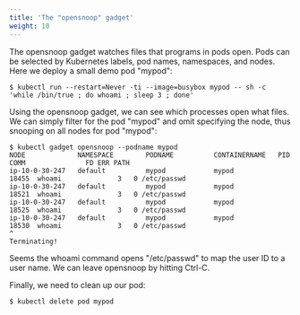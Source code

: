 ```yaml
---
title: 'The "opensnoop" gadget'
weight: 10
---
```


The opensnoop gadget watches files that programs in pods open.
Pods can be selected by Kubernetes labels, pod names, namespaces, and nodes.
Here we deploy a small demo pod "mypod":

```
$ kubectl run --restart=Never -ti --image=busybox mypod -- sh -c 'while /bin/true ; do whoami ; sleep 3 ; done'
```

Using the opensnoop gadget, we can see which processes open what files.
We can simply filter for the pod "mypod" and omit specifying the node,
thus snooping on all nodes for pod "mypod":

```
$ kubectl gadget opensnoop --podname mypod
NODE             NAMESPACE        PODNAME          CONTAINERNAME   PID    COMM               FD ERR PATH
ip-10-0-30-247   default          mypod            mypod           18455  whoami              3   0 /etc/passwd
ip-10-0-30-247   default          mypod            mypod           18521  whoami              3   0 /etc/passwd
ip-10-0-30-247   default          mypod            mypod           18525  whoami              3   0 /etc/passwd
ip-10-0-30-247   default          mypod            mypod           18530  whoami              3   0 /etc/passwd
^
Terminating!
```

Seems the whoami command opens "/etc/passwd" to map the user ID to a user name.
We can leave opensnoop by hitting Ctrl-C.

Finally, we need to clean up our pod:

```
$ kubectl delete pod mypod
```
